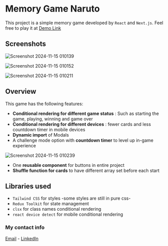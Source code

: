 # Memory Game Naruto

This project is a simple memory game developed by `React` and `Next.js`. Feel free to play it at [Demo Link](https://memory-game-naruto.vercel.app/)
&nbsp;

## Screenshots
![Screenshot 2024-11-15 010139](https://github.com/user-attachments/assets/826e4cc0-3f51-4ab5-a7b2-6f7025d10d1f)

![Screenshot 2024-11-15 010152](https://github.com/user-attachments/assets/b546ca85-1ec6-4264-991f-d14fa761d362)

![Screenshot 2024-11-15 010211](https://github.com/user-attachments/assets/769fe662-5bf3-4db4-86af-21ee9f39f21a)


## Overview

This game has the following features:

- **Conditional rendering for different game status** : Such as starting the game, playing, winning and game over
- **Conditional rendering for different devices** : fewer cards and less countdown timer in mobile devices
- **Dynamic import** of Modals
- A challenge mode option with **countdown timer** to level up in-game experience &nbsp;

![Screenshot 2024-11-15 010239](https://github.com/user-attachments/assets/dd173aa4-1f76-45e8-a5ea-7962b09f0f3d)

- One **reusable component** for buttons in entire project
- **Shuffle function for cards** to have different array set before each start


## Libraries used

- `Tailwind CSS` for styles -some styles are still in pure css-
- `Redux Toolkit` for state management
- `clsx` for class names conditional rendering
- `react device detect` for mobile conditional rendering

### My contact info
[Email](mailto:mobina.yousefian.203@gmail.com) - [LinkedIn](https://linkedin.com/in/mobina-yousefian)
